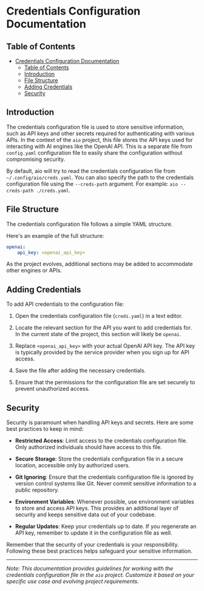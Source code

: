 # Credentials Configuration Documentation

## Table of Contents

- [Credentials Configuration Documentation](#credentials-configuration-documentation)
  - [Table of Contents](#table-of-contents)
  - [Introduction](#introduction)
  - [File Structure](#file-structure)
  - [Adding Credentials](#adding-credentials)
  - [Security](#security)

## Introduction

The credentials configuration file is used to store sensitive information, such as API keys and other secrets required for authenticating with various APIs. In the context of the `aio` project, this file stores the API keys used for interacting with AI engines like the OpenAI API. This is a separate file from `config.yaml` configuration file to easily share the configuration without compromising security.

By default, aio will try to read the credentials configuration file from `~/.config/aio/creds.yaml`. You can also specify the path to the credentials configuration file using the `--creds-path` argument. For example: `aio --creds-path ./creds.yaml`.

## File Structure

The credentials configuration file follows a simple YAML structure.

Here's an example of the full structure:

```yaml
openai:
    api_key: <openai_api_key>
```

As the project evolves, additional sections may be added to accommodate other engines or APIs.

## Adding Credentials

To add API credentials to the configuration file:

1. Open the credentials configuration file (`creds.yaml`) in a text editor.

2. Locate the relevant section for the API you want to add credentials for. In the current state of the project, this section will likely be `openai`.

3. Replace `<openai_api_key>` with your actual OpenAI API key. The API key is typically provided by the service provider when you sign up for API access.

4. Save the file after adding the necessary credentials.

5. Ensure that the permissions for the configuration file are set securely to prevent unauthorized access.

## Security

Security is paramount when handling API keys and secrets. Here are some best practices to keep in mind:

- **Restricted Access**: Limit access to the credentials configuration file. Only authorized individuals should have access to this file.

- **Secure Storage**: Store the credentials configuration file in a secure location, accessible only by authorized users.

- **Git Ignoring**: Ensure that the credentials configuration file is ignored by version control systems like Git. Never commit sensitive information to a public repository.

- **Environment Variables**: Whenever possible, use environment variables to store and access API keys. This provides an additional layer of security and keeps sensitive data out of your codebase.

- **Regular Updates**: Keep your credentials up to date. If you regenerate an API key, remember to update it in the configuration file as well.

Remember that the security of your credentials is your responsibility. Following these best practices helps safeguard your sensitive information.

---

*Note: This documentation provides guidelines for working with the credentials configuration file in the `aio` project. Customize it based on your specific use case and evolving project requirements.*